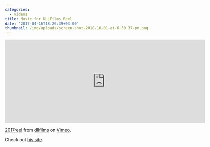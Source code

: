 ```yaml
---
categories:
  - videos
title: Music for DLLFilms Reel
date: '2017-04-16T18:26:39+03:00'
thumbnail: /img/uploads/screen-shot-2018-10-01-at-6.30.37-pm.png
---
```

<iframe src="https://player.vimeo.com/video/213415656" width="640" height="268" frameborder="0" webkitallowfullscreen mozallowfullscreen allowfullscreen></iframe>
<p><a href="https://vimeo.com/213415656">2017reel</a> from <a href="https://vimeo.com/user5832670">dllfilms</a> on <a href="https://vimeo.com">Vimeo</a>.</p>
Check out <a href="http://www.dllfilms.com/"> his site</a>.
